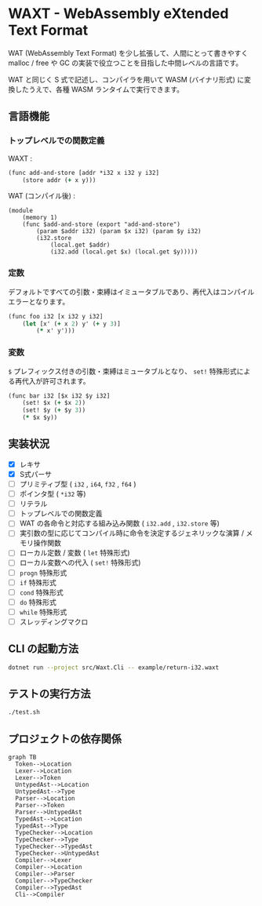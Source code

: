 # WAXT - WebAssembly eXtended Text Format

WAT (WebAssembly Text Format) を少し拡張して、人間にとって書きやすく malloc / free や GC の実装で役立つことを目指した中間レベルの言語です。

WAT と同じく S 式で記述し、コンパイラを用いて WASM (バイナリ形式) に変換したうえで、各種 WASM ランタイムで実行できます。

## 言語機能

### トップレベルでの関数定義

WAXT :

```clojure
(func add-and-store [addr *i32 x i32 y i32]
    (store addr (+ x y)))
```

WAT (コンパイル後) :

```wasm
(module
    (memory 1)
    (func $add-and-store (export "add-and-store")
        (param $addr i32) (param $x i32) (param $y i32)
        (i32.store
            (local.get $addr)
            (i32.add (local.get $x) (local.get $y)))))
```

### 定数

デフォルトですべての引数・束縛はイミュータブルであり、再代入はコンパイルエラーとなります。

```clojure
(func foo i32 [x i32 y i32]
    (let [x' (+ x 2) y' (+ y 3)]
        (* x' y')))
```

### 変数

`$` プレフィックス付きの引数・束縛はミュータブルとなり、 `set!` 特殊形式による再代入が許可されます。

```clojure
(func bar i32 [$x i32 $y i32]
    (set! $x (+ $x 2))
    (set! $y (+ $y 3))
    (* $x $y))
```

## 実装状況

- [x] レキサ
- [x] S式パーサ
- [ ] プリミティブ型 ( `i32` , `i64`, `f32` , `f64` )
- [ ] ポインタ型 ( `*i32` 等)
- [ ] リテラル
- [ ] トップレベルでの関数定義
- [ ] WAT の各命令と対応する組み込み関数 ( `i32.add` , `i32.store` 等)
- [ ] 実引数の型に応じてコンパイル時に命令を決定するジェネリックな演算 / メモリ操作関数
- [ ] ローカル定数 / 変数 ( `let` 特殊形式)
- [ ] ローカル変数への代入 ( `set!` 特殊形式)
- [ ] `progn` 特殊形式
- [ ] `if` 特殊形式
- [ ] `cond` 特殊形式
- [ ] `do` 特殊形式
- [ ] `while` 特殊形式
- [ ] スレッディングマクロ

## CLI の起動方法

```bash
dotnet run --project src/Waxt.Cli -- example/return-i32.waxt
```

## テストの実行方法

```bash
./test.sh
```

## プロジェクトの依存関係

```mermaid
graph TB
  Token-->Location
  Lexer-->Location
  Lexer-->Token
  UntypedAst-->Location
  UntypedAst-->Type
  Parser-->Location
  Parser-->Token
  Parser-->UntypedAst
  TypedAst-->Location
  TypedAst-->Type
  TypeChecker-->Location
  TypeChecker-->Type
  TypeChecker-->TypedAst
  TypeChecker-->UntypedAst
  Compiler-->Lexer
  Compiler-->Location
  Compiler-->Parser
  Compiler-->TypeChecker
  Compiler-->TypedAst
  Cli-->Compiler
```
